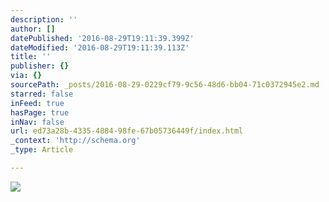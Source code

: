 ```yaml
---
description: ''
author: []
datePublished: '2016-08-29T19:11:39.399Z'
dateModified: '2016-08-29T19:11:39.113Z'
title: ''
publisher: {}
via: {}
sourcePath: _posts/2016-08-29-0229cf79-9c56-48d6-bb04-71c0372945e2.md
starred: false
inFeed: true
hasPage: true
inNav: false
url: ed73a28b-4335-4884-98fe-67b05736449f/index.html
_context: 'http://schema.org'
_type: Article

---
```

![](https://the-grid-user-content.s3-us-west-2.amazonaws.com/46c17464-5185-4210-835e-dbc7a2059114.jpg)